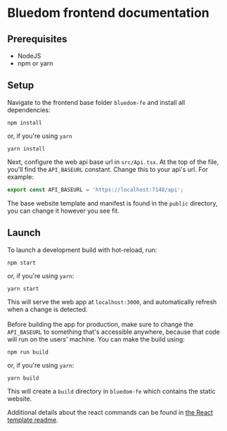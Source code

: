 # Bluedom frontend documentation

## Prerequisites
- NodeJS
- npm or yarn

## Setup
Navigate to the frontend base folder `bluedom-fe` and install all dependencies:
```
npm install
```
or, if you're using `yarn`
```
yarn install
```
Next, configure the web api base url in `src/Api.tsx`. At the top of the file, you'll find the `API_BASEURL` constant. Change this to your api's url. For example:
```ts
export const API_BASEURL = 'https://localhost:7148/api';
```
The base website template and manifest is found in the `public` directory, you can change it however you see fit.

## Launch
To launch a development build with hot-reload, run:
```
npm start
```
or, if you're using `yarn`:
```
yarn start
```
This will serve the web app at `localhost:3000`, and automatically refresh when a change is detected.
<br />
<br />
Before building the app for production, make sure to change the `API_BASEURL` to something that's accessible anywhere, because that code will run on the users' machine. You can make the build using:
```
npm run build
```
or, if you're using `yarn`:
```
yarn build
```
This will create a `build` directory in `bluedom-fe` which contains the static website.

Additional details about the react commands can be found in [the React template readme](bluedom-fe/README.md).